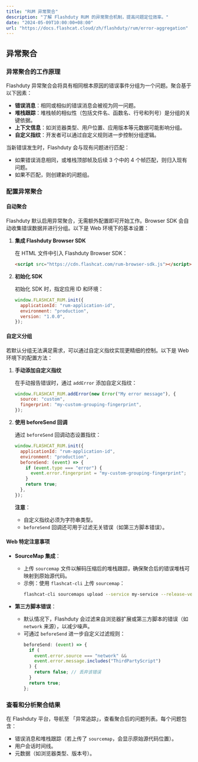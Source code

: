 ```yaml
---
title: "RUM 异常聚合"
description: "了解 Flashduty RUM 的异常聚合机制，提高问题定位效率。"
date: "2024-05-09T10:00:00+08:00"
url: "https://docs.flashcat.cloud/zh/flashduty/rum/error-aggregation"
---
```


## 异常聚合

### 异常聚合的工作原理

Flashduty 异常聚合会将具有相同根本原因的错误事件分组为一个问题。聚合基于以下因素：

- **错误消息**：相同或相似的错误消息会被视为同一问题。
- **堆栈跟踪**：堆栈帧的相似性（包括文件名、函数名、行号和列号）是分组的关键依据。
- **上下文信息**：如浏览器类型、用户位置、应用版本等元数据可能影响分组。
- **自定义指纹**：开发者可以通过自定义规则进一步控制分组逻辑。

当新错误发生时，Flashduty 会与现有问题进行匹配：

- 如果错误消息相同，或堆栈顶部帧及后续 3 个中的 4 个帧匹配，则归入现有问题。
- 如果不匹配，则创建新的问题组。

### 配置异常聚合

#### 自动聚合

Flashduty 默认启用异常聚合，无需额外配置即可开始工作。Browser SDK 会自动收集错误数据并进行分组。以下是 Web 环境下的基本设置：

1. **集成 Flashduty Browser SDK**

   在 HTML 文件中引入 Flashduty Browser SDK：

   ```html
   <script src="https://cdn.flashcat.com/rum-browser-sdk.js"></script>
   ```

2. **初始化 SDK**

   初始化 SDK 时，指定应用 ID 和环境：

   ```javascript
   window.FLASHCAT_RUM.init({
     applicationId: "rum-application-id",
     environment: "production",
     version: "1.0.0",
   });
   ```

#### 自定义分组

若默认分组无法满足需求，可以通过自定义指纹实现更精细的控制。以下是 Web 环境下的配置方法：

1. **手动添加自定义指纹**

   在手动报告错误时，通过 `addError` 添加自定义指纹：

   ```javascript
   window.FLASHCAT_RUM.addError(new Error("My error message"), {
     source: "custom",
     fingerprint: "my-custom-grouping-fingerprint",
   });
   ```

2. **使用 beforeSend 回调**

   通过 `beforeSend` 回调动态设置指纹：

   ```javascript
   window.FLASHCAT_RUM.init({
     applicationId: "rum-application-id",
     environment: "production",
     beforeSend: (event) => {
       if (event.type === "error") {
         event.error.fingerprint = "my-custom-grouping-fingerprint";
       }
       return true;
     },
   });
   ```

   **注意**：

   - 自定义指纹必须为字符串类型。
   - `beforeSend` 回调还可用于过滤无关错误（如第三方脚本错误）。

#### Web 特定注意事项

- **SourceMap 集成**：

  - 上传 `sourcemap` 文件以解码压缩后的堆栈跟踪，确保聚合后的错误堆栈可映射到原始源代码。
  - 示例：使用 `flashcat-cli` 上传 `sourcemap`：
    ```bash
    flashcat-cli sourcemaps upload --service my-service --release-version 1.0.0 --minified-path-prefix /assets --api-key your-api-key ./dist
    ```

- **第三方脚本错误**：
  - 默认情况下，Flashduty 会过滤来自浏览器扩展或第三方脚本的错误（如 `network` 来源），以减少噪声。
  - 可通过 `beforeSend` 进一步自定义过滤规则：
    ```javascript
    beforeSend: (event) => {
      if (
        event.error.source === "network" &&
        event.error.message.includes("ThirdPartyScript")
      ) {
        return false; // 丢弃该错误
      }
      return true;
    };
    ```

### 查看和分析聚合结果

在 Flashduty 平台，导航至 「异常追踪」，查看聚合后的问题列表。每个问题包含：

- 错误消息和堆栈跟踪（若上传了 `sourcemap`，会显示原始源代码位置）。
- 用户会话时间线。
- 元数据（如浏览器类型、版本号）。
